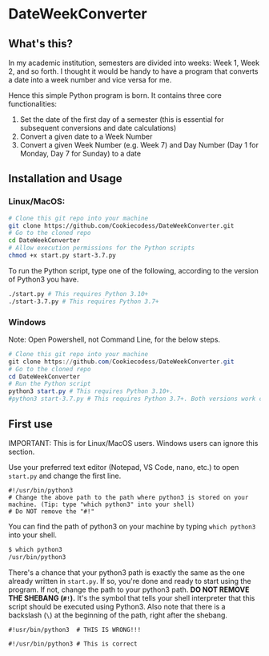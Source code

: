 # DateWeekConverter

## What's this?

In my academic institution, semesters are divided into weeks: Week 1, Week 2, and so forth. 
I thought it would be handy to have a program that converts a date into a week number and vice versa for me.

Hence this simple Python program is born. It contains three core functionalities:

1. Set the date of the first day of a semester (this is essential for subsequent conversions and date calculations)
2. Convert a given date to a Week Number 
3. Convert a given Week Number (e.g. Week 7) and Day Number (Day 1 for Monday, Day 7 for Sunday) to a date

## Installation and Usage

### Linux/MacOS:

```bash
# Clone this git repo into your machine
git clone https://github.com/Cookiecodess/DateWeekConverter.git
# Go to the cloned repo
cd DateWeekConverter
# Allow execution permissions for the Python scripts
chmod +x start.py start-3.7.py
```

To run the Python script, type one of the following, according to the version of Python3 you have.

```bash
./start.py # This requires Python 3.10+
./start-3.7.py # This requires Python 3.7+
```

### Windows

Note: Open Powershell, not Command Line, for the below steps.

```powershell
# Clone this git repo into your machine
git clone https://github.com/Cookiecodess/DateWeekConverter.git
# Go to the cloned repo
cd DateWeekConverter
# Run the Python script
python3 start.py # This requires Python 3.10+. 
#python3 start-3.7.py # This requires Python 3.7+. Both versions work completely the same. Use this if your Python3 version is lower than 3.10
```

## First use

IMPORTANT: This is for Linux/MacOS users. Windows users can ignore this section.

Use your preferred text editor (Notepad, VS Code, nano, etc.) to open ```start.py``` and change the first line.

```python3
#!/usr/bin/python3 
# Change the above path to the path where python3 is stored on your machine. (Tip: type "which python3" into your shell)
# Do NOT remove the "#!"
```

You can find the path of python3 on your machine by typing ```which python3``` into your shell. 

```bash
$ which python3
/usr/bin/python3
```

There's a chance that your python3 path is exactly the same as the one already written in ```start.py```. 
If so, you're done and ready to start using the program. If not, change the path to your python3 path. 
**DO NOT REMOVE THE SHEBANG (```#!```).** It's the symbol that tells your shell interpreter that this 
script should be executed using Python3. Also note that there is a backslash (```\```) at the beginning 
of the path, right after the shebang.

```python3
#!usr/bin/python3  # THIS IS WRONG!!!

#!/usr/bin/python3 # This is correct
```




